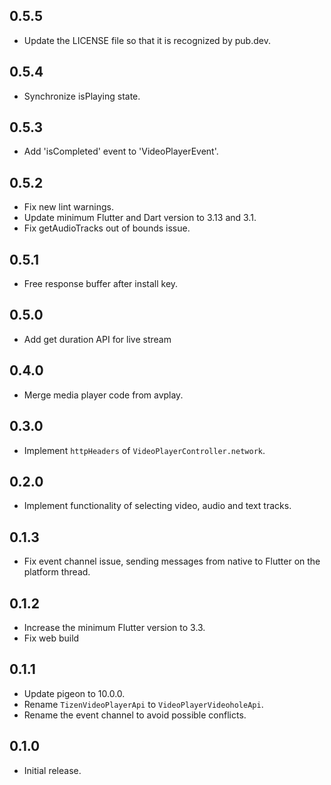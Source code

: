 ## 0.5.5

* Update the LICENSE file so that it is recognized by pub.dev.

## 0.5.4

*  Synchronize isPlaying state.

## 0.5.3

*  Add 'isCompleted' event to 'VideoPlayerEvent'.

## 0.5.2

* Fix new lint warnings.
* Update minimum Flutter and Dart version to 3.13 and 3.1.
* Fix getAudioTracks out of bounds issue.

## 0.5.1

* Free response buffer after install key.

## 0.5.0

* Add get duration API for live stream

## 0.4.0

* Merge media player code from avplay.

## 0.3.0

* Implement `httpHeaders` of `VideoPlayerController.network`.

## 0.2.0

* Implement functionality of selecting video, audio and text tracks.

## 0.1.3

* Fix event channel issue, sending messages from native to Flutter on the platform thread.

## 0.1.2

* Increase the minimum Flutter version to 3.3.
* Fix web build

## 0.1.1

* Update pigeon to 10.0.0.
* Rename `TizenVideoPlayerApi` to `VideoPlayerVideoholeApi`.
* Rename the event channel to avoid possible conflicts.

## 0.1.0

* Initial release.

